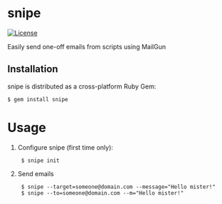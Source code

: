 # snipe

[![License](http://img.shields.io/:license-mit-blue.svg)](https://github.com/fortinmike/snipe/blob/master/LICENSE)

Easily send one-off emails from scripts using MailGun

## Installation

snipe is distributed as a cross-platform Ruby Gem:

    $ gem install snipe

# Usage

1. Configure snipe (first time only):

		$ snipe init

2. Send emails

	    $ snipe --target=someone@domain.com --message="Hello mister!"
    	$ snipe --to=someone@domain.com --m="Hello mister!"

